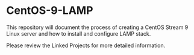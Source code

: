 # CentOS-9-LAMP

This repository will document the process of creating a CentOS Stream 9 Linux server and how to install and configure LAMP stack. 

Please review the Linked Projects for more detailed information. 
